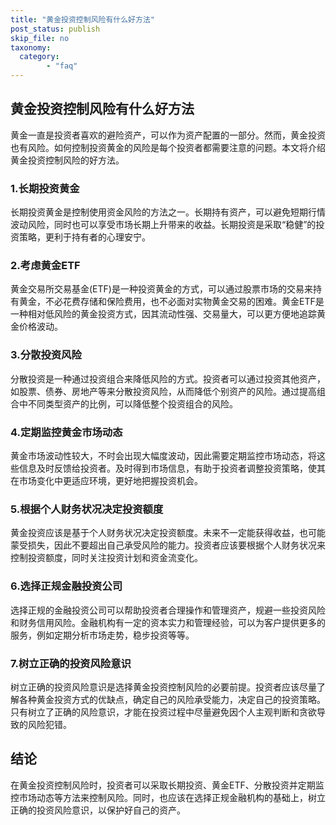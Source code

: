 ```yaml
---
title: "黄金投资控制风险有什么好方法"
post_status: publish
skip_file: no
taxonomy:
  category:
        - "faq"
---
```


## 黄金投资控制风险有什么好方法

黄金一直是投资者喜欢的避险资产，可以作为资产配置的一部分。然而，黄金投资也有风险。如何控制投资黄金的风险是每个投资者都需要注意的问题。本文将介绍黄金投资控制风险的好方法。

### 1.长期投资黄金

长期投资黄金是控制使用资金风险的方法之一。长期持有资产，可以避免短期行情波动风险，同时也可以享受市场长期上升带来的收益。长期投资是采取“稳健”的投资策略，更利于持有者的心理安宁。

### 2.考虑黄金ETF

黄金交易所交易基金(ETF)是一种投资黄金的方式，可以通过股票市场的交易来持有黄金，不必花费存储和保险费用，也不必面对实物黄金交易的困难。黄金ETF是一种相对低风险的黄金投资方式，因其流动性强、交易量大，可以更方便地追踪黄金价格波动。

### 3.分散投资风险

分散投资是一种通过投资组合来降低风险的方式。投资者可以通过投资其他资产，如股票、债券、房地产等来分散投资风险，从而降低个别资产的风险。通过提高组合中不同类型资产的比例，可以降低整个投资组合的风险。

### 4.定期监控黄金市场动态

黄金市场波动性较大，不时会出现大幅度波动，因此需要定期监控市场动态，将这些信息及时反馈给投资者。及时得到市场信息，有助于投资者调整投资策略，使其在市场变化中更适应环境，更好地把握投资机会。

### 5.根据个人财务状况决定投资额度

黄金投资应该是基于个人财务状况决定投资额度。未来不一定能获得收益，也可能蒙受损失，因此不要超出自己承受风险的能力。投资者应该要根据个人财务状况来控制投资额度，同时关注投资计划和资金流变化。

### 6.选择正规金融投资公司

选择正规的金融投资公司可以帮助投资者合理操作和管理资产，规避一些投资风险和财务信用风险。金融机构有一定的资本实力和管理经验，可以为客户提供更多的服务，例如定期分析市场走势，稳步投资等等。

### 7.树立正确的投资风险意识

树立正确的投资风险意识是选择黄金投资控制风险的必要前提。投资者应该尽量了解各种黄金投资方式的优缺点，确定自己的风险承受能力，决定自己的投资策略。只有树立了正确的风险意识，才能在投资过程中尽量避免因个人主观判断和贪欲导致的风险犯错。

## 结论

在黄金投资控制风险时，投资者可以采取长期投资、黄金ETF、分散投资并定期监控市场动态等方法来控制风险。同时，也应该在选择正规金融机构的基础上，树立正确的投资风险意识，以保护好自己的资产。
